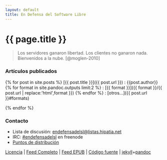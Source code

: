 ```yaml
---
layout: default
title: En Defensa del Software Libre
---
```


# {{ page.title }}

> Los servidores ganaron libertad. Los clientes no ganaron nada.
> Bienvenidos a la nube. [@moglen-2010]


### Artículos publicados

{% for post in site.posts %}
[{{ post.title }}]({{ post.url }})
:   {{post.author}}
    {% for format in site.pandoc.outputs limit:2 %}
:   [{{ format }}]({{ format }}/{{ post.url | replace:'html',format }})
    {% endfor %}
:   [otros...]({{ post.url }}#formats)

{% endfor %}


### Contacto

* Lista de discusión: [endefensadelsl@listas.hipatia.net][0]
* IRC: [#endefensadelsl][1] en freenode
* [Puntos de distribución][6]

[Licencia][5] | [Feed Completo][3] | [Feed EPUB][7] | [Código fuente][4] | [jekyll]+[pandoc]


[0]: http://listas.hipatia.net/cgi-bin/mailman/listinfo/endefensadelsl "Lista de correo"
[1]: irc://freenode.net/#endefensadelsl "IRC freenode"
[2]: http://yourneighbours.de/web-design/free-retro-icon-set/ "Your Neighbours"
[3]: atom.xml "Feed"
[4]: git://endefensadelsl.org/endefensadelsl.org.git "Repositorio git"
[5]: licencia.html "Licencia del sitio"
[6]: ventas.html "Puntos de distribución"
[7]: atom_epub.xml "Feed EPUB"

[jekyll]: http://jekyllrb.com
[pandoc]: http://johnmacfarlane.net/pandoc/
